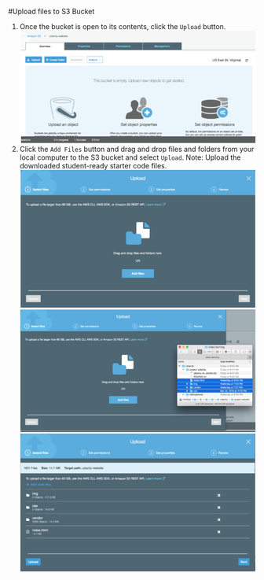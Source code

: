 #Upload files to S3 Bucket
1. Once the bucket is open to its contents, click the ```Upload``` button.
    ![images](../images/upload_s3_1.png)
2. Click the ```Add Files``` button and drag and drop files and folders from your local computer to the S3 bucket and select ```Upload```. Note: Upload the downloaded student-ready starter code files.
    ![images](../images/upload_s3_2.png)
    ![images](../images/upload_s3_3.png)
    ![images](../images/upload_s3_4.png)


